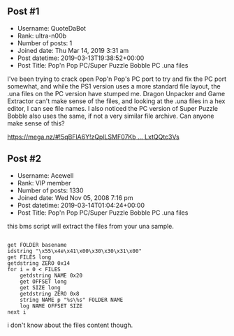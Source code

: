 ## Post #1
- Username: QuoteDaBot
- Rank: ultra-n00b
- Number of posts: 1
- Joined date: Thu Mar 14, 2019 3:31 am
- Post datetime: 2019-03-13T19:38:52+00:00
- Post Title: Pop'n Pop PC/Super Puzzle Bobble PC .una files

I've been trying to crack open Pop'n Pop's PC port to try and fix the PC port somewhat, and while the PS1 version uses a more standard file layout, the .una files on the PC version have stumped me. Dragon Unpacker and Game Extractor can't make sense of the files, and looking at the .una files in a hex editor, I can see file names. I also noticed the PC version of Super Puzzle Bobble also uses the same, if not a very similar file archive. Can anyone make sense of this?

[https://mega.nz/#!5qBFlA6Y!zQplLSMF07Kb ... LxtQQtc3Vs](https://mega.nz/#!5qBFlA6Y!zQplLSMF07KbOtBuGLC2DhoXiErTCtBkJLxtQQtc3Vs)
## Post #2
- Username: Acewell
- Rank: VIP member
- Number of posts: 1330
- Joined date: Wed Nov 05, 2008 7:16 pm
- Post datetime: 2019-03-14T01:04:24+00:00
- Post Title: Pop'n Pop PC/Super Puzzle Bobble PC .una files

this bms script will extract the files from your una sample.  

```

get FOLDER basename
idstring "\x55\x4e\x41\x00\x30\x30\x31\x00"
get FILES long
getdstring ZERO 0x14 
for i = 0 < FILES
    getdstring NAME 0x20
    get OFFSET long
    get SIZE long
    getdstring ZERO 0x8
    string NAME p "%s\%s" FOLDER NAME
    log NAME OFFSET SIZE
next i

```

i don't know about the files content though.
